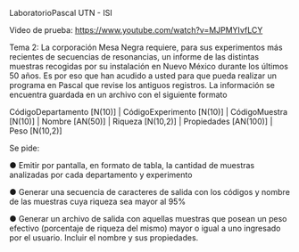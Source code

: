  LaboratorioPascal UTN - ISI

Video de prueba: https://www.youtube.com/watch?v=MJPMYIvfLCY 

Tema 2:
La corporación Mesa Negra requiere, para sus experimentos más recientes de secuencias de
resonancias, un informe de las distintas muestras recogidas por su instalación en Nuevo México
durante los últimos 50 años.
Es por eso que han acudido a usted para que pueda realizar un programa en Pascal que revise
los antiguos registros.
La información se encuentra guardada en un archivo con el siguiente formato
 
CódigoDepartamento [N(10)] | CódigoExperimento [N(10)] | CódigoMuestra [N(10)] | Nombre [AN(50)] | Riqueza [N(10,2)] | Propiedades [AN(100)] | Peso [N(10,2)]
                                                    
Se pide:

● Emitir por pantalla, en formato de tabla, la cantidad de muestras analizadas por cada
departamento y experimento

● Generar una secuencia de caracteres de salida con los códigos y nombre de las muestras
cuya riqueza sea mayor al 95%

● Generar un archivo de salida con aquellas muestras que posean un peso efectivo
(porcentaje de riqueza del mismo) mayor o igual a uno ingresado por el usuario. Incluir el
nombre y sus propiedades.
